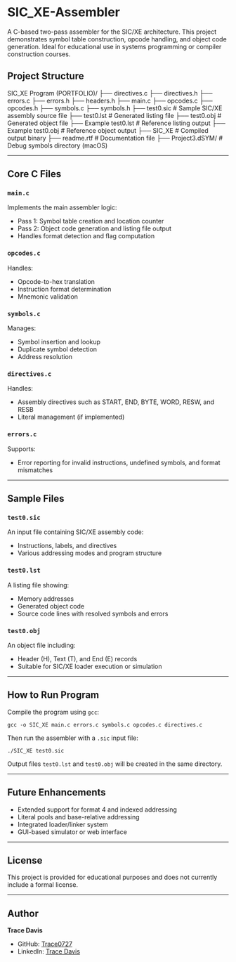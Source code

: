 # SIC_XE-Assembler

A C-based two-pass assembler for the SIC/XE architecture. This project demonstrates symbol table construction, opcode handling, and object code generation. Ideal for educational use in systems programming or compiler construction courses.



## Project Structure

SIC_XE Program (PORTFOLIO)/
├── directives.c
├── directives.h
├── errors.c
├── errors.h
├── headers.h
├── main.c
├── opcodes.c
├── opcodes.h
├── symbols.c
├── symbols.h
├── test0.sic             # Sample SIC/XE assembly source file
├── test0.lst             # Generated listing file
├── test0.obj             # Generated object file
├── Example test0.lst     # Reference listing output
├── Example test0.obj     # Reference object output
├── SIC_XE                # Compiled output binary
├── readme.rtf            # Documentation file
├── Project3.dSYM/        # Debug symbols directory (macOS)

---



## Core C Files

### `main.c`
Implements the main assembler logic:
- Pass 1: Symbol table creation and location counter
- Pass 2: Object code generation and listing file output
- Handles format detection and flag computation

### `opcodes.c`
Handles:
- Opcode-to-hex translation
- Instruction format determination
- Mnemonic validation

### `symbols.c`
Manages:
- Symbol insertion and lookup
- Duplicate symbol detection
- Address resolution

### `directives.c`
Handles:
- Assembly directives such as START, END, BYTE, WORD, RESW, and RESB
- Literal management (if implemented)

### `errors.c`
Supports:
- Error reporting for invalid instructions, undefined symbols, and format mismatches

---



## Sample Files

### `test0.sic`
An input file containing SIC/XE assembly code:
- Instructions, labels, and directives
- Various addressing modes and program structure

### `test0.lst`
A listing file showing:
- Memory addresses
- Generated object code
- Source code lines with resolved symbols and errors

### `test0.obj`
An object file including:
- Header (H), Text (T), and End (E) records
- Suitable for SIC/XE loader execution or simulation

---



## How to Run Program

Compile the program using `gcc`:

    gcc -o SIC_XE main.c errors.c symbols.c opcodes.c directives.c

Then run the assembler with a `.sic` input file:

    ./SIC_XE test0.sic

Output files `test0.lst` and `test0.obj` will be created in the same directory.

---



## Future Enhancements
- Extended support for format 4 and indexed addressing
- Literal pools and base-relative addressing
- Integrated loader/linker system
- GUI-based simulator or web interface

---



## License
This project is provided for educational purposes and does not currently include a formal license.

---



## Author
**Trace Davis**  
- GitHub: [Trace0727](https://github.com/Trace0727)  
- LinkedIn: [Trace Davis](https://www.linkedin.com/in/trace-d-926380138/)
